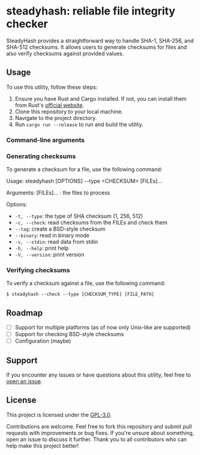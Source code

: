 # steadyhash: reliable file integrity checker

SteadyHash provides a straightforward way to handle SHA-1, SHA-256, and SHA-512
checksums. It allows users to generate checksums for files and also verify
checksums against provided values.

## Usage

To use this utility, follow these steps:

1.  Ensure you have Rust and Cargo installed. If not, you can install them from
    Rust's [official website](https://www.rust-lang.org/tools/install).
2.  Clone this repository to your local machine.
3.  Navigate to the project directory.
4.  Run `cargo run --release` to run and build the utility.

### Command-line arguments

### Generating checksums

To generate a checksum for a file, use the following command:

Usage: steadyhash \[OPTIONS\] --type \<CHECKSUM\> \[FILEs\]...

Arguments: \[FILEs\]... : the files to process

Options:

  - `-t, --type`: the type of SHA checksum (1, 256, 512)
  - `-c, --check`: read checksums from the FILEs and check them
  - `--tag`: create a BSD-style checksum
  - `--binary`: read in binary mode
  - `-s, --stdin`: read data from stdin
  - `-h, --help`: print help
  - `-V, --version`: print version

### Verifying checksums

To verify a checksum against a file, use the following command:

``` console
$ steadyhash --check --type [CHECKSUM_TYPE] [FILE_PATH]
```

## Roadmap

  - [ ] Support for multiple platforms (as of now only Unix-like are supported)
  - [ ] Support for checking BSD-style checksums
  - [ ] Configuration (maybe)

## Support

If you encounter any issues or have questions about this utility, feel free to
[open an issue](https://github.com/walker84837/steadyhash-rs/issues).

## License

This project is licensed under the [GPL-3.0](LICENSE.md).

Contributions are welcome. Feel free to fork this repository and submit pull
requests with improvements or bug fixes. If you're unsure about something, open
an issue to discuss it further. Thank you to all contributors who can help make
this project better\!
